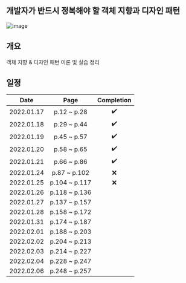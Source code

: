 ## 개발자가 반드시 정복해야 할 객체 지향과 디자인 패턴
![image](https://user-images.githubusercontent.com/19742896/149649771-78131839-c6f2-4e8a-af2f-5fd373876302.png)

## 개요
객체 지향 & 디자인 패턴 이론 및 실습 정리

## 일정
|Date|Page|Completion|
|:------:|:---:|:---:|
|2022.01.17|p.12 ~ p.28|✔️|
|2022.01.18|p.29 ~ p.44|✔️|
|2022.01.19|p.45 ~ p.57|✔️|
|2022.01.20|p.58 ~ p.65|✔️|
|2022.01.21|p.66 ~ p.86|✔️|
|2022.01.24|p.87 ~ p.102|❌|
|2022.01.25|p.104 ~ p.117|❌|
|2022.01.26|p.118 ~ p.136||
|2022.01.27|p.137 ~ p.157||
|2022.01.28|p.158 ~ p.172||
|2022.01.31|p.174 ~ p.187||
|2022.02.01|p.188 ~ p.203||
|2022.02.02|p.204 ~ p.213||
|2022.02.03|p.214 ~ p.227||
|2022.02.04|p.228 ~ p.247||
|2022.02.06|p.248 ~ p.257||
